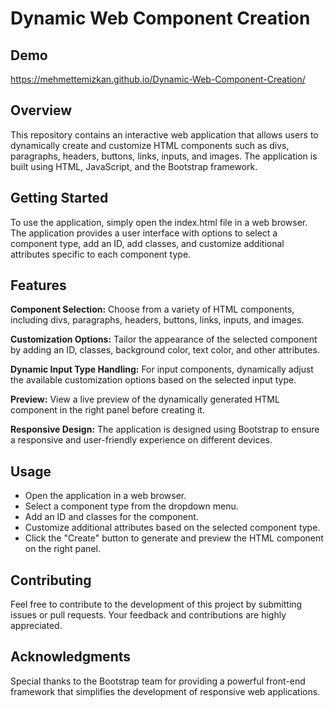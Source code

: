 # Dynamic Web Component Creation

## Demo
https://mehmettemizkan.github.io/Dynamic-Web-Component-Creation/

## Overview

This repository contains an interactive web application that allows users to dynamically create and customize HTML components such as divs, paragraphs, headers, buttons, links, inputs, and images. The application is built using HTML, JavaScript, and the Bootstrap framework.

## Getting Started

To use the application, simply open the index.html file in a web browser. The application provides a user interface with options to select a component type, add an ID, add classes, and customize additional attributes specific to each component type.

## Features

**Component Selection:** Choose from a variety of HTML components, including divs, paragraphs, headers, buttons, links, inputs, and images.

**Customization Options:** Tailor the appearance of the selected component by adding an ID, classes, background color, text color, and other attributes.

**Dynamic Input Type Handling:** For input components, dynamically adjust the available customization options based on the selected input type.

**Preview:** View a live preview of the dynamically generated HTML component in the right panel before creating it.

**Responsive Design:** The application is designed using Bootstrap to ensure a responsive and user-friendly experience on different devices.

## Usage

* Open the application in a web browser.
* Select a component type from the dropdown menu.
* Add an ID and classes for the component.
* Customize additional attributes based on the selected component type.
* Click the "Create" button to generate and preview the HTML component on the right panel.

## Contributing
Feel free to contribute to the development of this project by submitting issues or pull requests. Your feedback and contributions are highly appreciated.

## Acknowledgments
Special thanks to the Bootstrap team for providing a powerful front-end framework that simplifies the development of responsive web applications.
